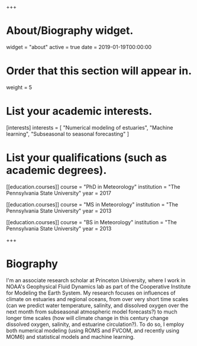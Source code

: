 +++
# About/Biography widget.
widget = "about"
active = true
date = 2019-01-19T00:00:00

# Order that this section will appear in.
weight = 5

# List your academic interests.
[interests]
  interests = [
    "Numerical modeling of estuaries",
    "Machine learning",
    "Subseasonal to seasonal forecasting"
  ]

# List your qualifications (such as academic degrees).
[[education.courses]]
  course = "PhD in Meteorology"
  institution = "The Pennsylvania State University"
  year = 2017

[[education.courses]]
  course = "MS in Meteorology"
  institution = "The Pennsylvania State University"
  year = 2013

[[education.courses]]
  course = "BS in Meteorology"
  institution = "The Pennsylvania State University"
  year = 2013
 
+++

# Biography

I'm an associate research scholar at Princeton University, where I work in NOAA's Geophysical Fluid Dynamics lab as part of the Cooperative Institute for Modeling the Earth System. My research focuses on influences of climate on estuaries and regional oceans, from over very short time scales (can we predict water temperature, salinity, and dissolved oxygen over the next month from subseasonal atmospheric model forecasts?) to much longer time scales (how will climate change in this century change dissolved oxygen, salinity, and estuarine circulation?). To do so, I employ both numerical modeling (using ROMS and FVCOM, and recently using MOM6) and statistical models and machine learning. 